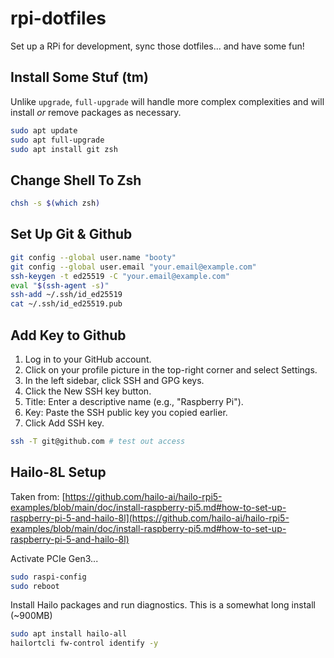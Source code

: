 # rpi-dotfiles

Set up a RPi for development, sync those dotfiles... and have some fun!

## Install Some Stuf (tm)

Unlike `upgrade`, `full-upgrade` will handle more complex complexities and will install _or_ remove packages as necessary.

```bash
sudo apt update
sudo apt full-upgrade
sudo apt install git zsh
```

## Change Shell To Zsh

```bash
chsh -s $(which zsh)
```

## Set Up Git & Github

```bash
git config --global user.name "booty"
git config --global user.email "your.email@example.com"
ssh-keygen -t ed25519 -C "your.email@example.com"
eval "$(ssh-agent -s)"
ssh-add ~/.ssh/id_ed25519
cat ~/.ssh/id_ed25519.pub
```

## Add Key to Github

1. Log in to your GitHub account.
2. Click on your profile picture in the top-right corner and select Settings.
3. In the left sidebar, click SSH and GPG keys.
4. Click the New SSH key button.
5. Title: Enter a descriptive name (e.g., "Raspberry Pi").
6. Key: Paste the SSH public key you copied earlier.
7. Click Add SSH key.

```bash
ssh -T git@github.com # test out access
```

## Hailo-8L Setup

Taken from: [https://github.com/hailo-ai/hailo-rpi5-examples/blob/main/doc/install-raspberry-pi5.md#how-to-set-up-raspberry-pi-5-and-hailo-8l](https://github.com/hailo-ai/hailo-rpi5-examples/blob/main/doc/install-raspberry-pi5.md#how-to-set-up-raspberry-pi-5-and-hailo-8l)

Activate PCIe Gen3...

```bash
sudo raspi-config
sudo reboot
```

Install Hailo packages and run diagnostics. This is a somewhat long install (~900MB)

```bash
sudo apt install hailo-all
hailortcli fw-control identify -y
```
